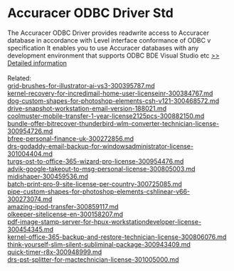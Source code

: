 # Accuracer ODBC Driver Std
The Accuracer ODBC Driver provides readwrite access to Accuracer database in accordance with Level interface conformance of ODBC v specification It enables you to use Accuracer databases with any development environment that supports ODBC BDE Visual Studio etc
[>> Detailed information](https://secure.shareit.com/shareit/product.html?productid=198831&affiliateid=200057808)<br/><br/>Related:
<br />[grid-brushes-for-illustrator-ai-vs3-300395787.md](https://github.com/downloadplanet/downloadplanet/blob/main/grid-brushes-for-illustrator-ai-vs3-300395787.md)<br />[kernel-recovery-for-incredimail-home-user-licenseinr-300384767.md](https://github.com/downloadplanet/downloadplanet/blob/main/kernel-recovery-for-incredimail-home-user-licenseinr-300384767.md)<br />[dog-custom-shapes-for-photoshop-elements-csh-v121-300468572.md](https://github.com/downloadplanet/downloadplanet/blob/main/dog-custom-shapes-for-photoshop-elements-csh-v121-300468572.md)<br />[drive-snapshot-workstation-email-version-188021.md](https://github.com/downloadplanet/downloadplanet/blob/main/drive-snapshot-workstation-email-version-188021.md)<br />[coolmuster-mobile-transfer-1-year-license2125pcs-300882150.md](https://github.com/downloadplanet/downloadplanet/blob/main/coolmuster-mobile-transfer-1-year-license2125pcs-300882150.md)<br />[bundle-offer-bitrecover-thunderbird-wlm-converter-technician-license-300954726.md](https://github.com/downloadplanet/downloadplanet/blob/main/bundle-offer-bitrecover-thunderbird-wlm-converter-technician-license-300954726.md)<br />[bfree-personal-finance-uk-300272856.md](https://github.com/downloadplanet/downloadplanet/blob/main/bfree-personal-finance-uk-300272856.md)<br />[drs-godaddy-email-backup-for-windowsadministrator-license-301004404.md](https://github.com/downloadplanet/downloadplanet/blob/main/drs-godaddy-email-backup-for-windowsadministrator-license-301004404.md)<br />[turgs-ost-to-office-365-wizard-pro-license-300954476.md](https://github.com/downloadplanet/downloadplanet/blob/main/turgs-ost-to-office-365-wizard-pro-license-300954476.md)<br />[advik-google-takeout-to-msg-personal-license-300805003.md](https://github.com/downloadplanet/downloadplanet/blob/main/advik-google-takeout-to-msg-personal-license-300805003.md)<br />[midishaper-300459536.md](https://github.com/downloadplanet/downloadplanet/blob/main/midishaper-300459536.md)<br />[batch-print-pro-9-site-license-per-country-300725085.md](https://github.com/downloadplanet/downloadplanet/blob/main/batch-print-pro-9-site-license-per-country-300725085.md)<br />[pipe-custom-shapes-for-photoshop-elements-cshlinear-v66-300273074.md](https://github.com/downloadplanet/downloadplanet/blob/main/pipe-custom-shapes-for-photoshop-elements-cshlinear-v66-300273074.md)<br />[amazing-ipod-transfer-300859117.md](https://github.com/downloadplanet/downloadplanet/blob/main/amazing-ipod-transfer-300859117.md)<br />[olkeeper-sitelicense-en-300158207.md](https://github.com/downloadplanet/downloadplanet/blob/main/olkeeper-sitelicense-en-300158207.md)<br />[pdf-image-stamp-server-for-hpux-workstationdeveloper-license-300454345.md](https://github.com/downloadplanet/downloadplanet/blob/main/pdf-image-stamp-server-for-hpux-workstationdeveloper-license-300454345.md)<br />[kernel-office-365-backup-and-restore-technician-license-300806076.md](https://github.com/downloadplanet/downloadplanet/blob/main/kernel-office-365-backup-and-restore-technician-license-300806076.md)<br />[think-yourself-slim-silent-subliminal-package-300943409.md](https://github.com/downloadplanet/downloadplanet/blob/main/think-yourself-slim-silent-subliminal-package-300943409.md)<br />[quick-timer-r8x-300948999.md](https://github.com/downloadplanet/downloadplanet/blob/main/quick-timer-r8x-300948999.md)<br />[drs-pst-splitter-for-mactechnician-license-301005000.md](https://github.com/downloadplanet/downloadplanet/blob/main/drs-pst-splitter-for-mactechnician-license-301005000.md)